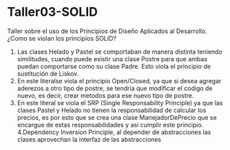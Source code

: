 # Taller03-SOLID
Taller sobre el uso de los Principios de Diseño Aplicados al Desarrollo.
¿Como se violan los principios SOLID?<br>
1. Las clases Helado y Pastel se comportaban de manera distinta teniendo similitudes, cuando puede existir una clase Postre para que ambas puedan comportarse como su clase Padre. Esto viola el principio de sustitución de Liskov.<br>
2. En este literalse viola el principio Open/Closed, ya que si desea agregar aderezos a otro tipo de postre, se tendria que modificar el codigo de nuevo, es decir, crear metodos para ese nuevo tipo de postre.
3. En este literal se viola el SRP (Single Responsability Principle) ya que las clases Pastel y Helado no tienen la responsabilidad de calcular los precios, es por esto que se crea una clase ManejadorDePrecio que se encargue de estas responsabilidades y asi cumplir este principio.<br>
4.Dependency Inversion Principle, al depender de abstracciones las clases aprovechan la interfaz de las abstracciones
